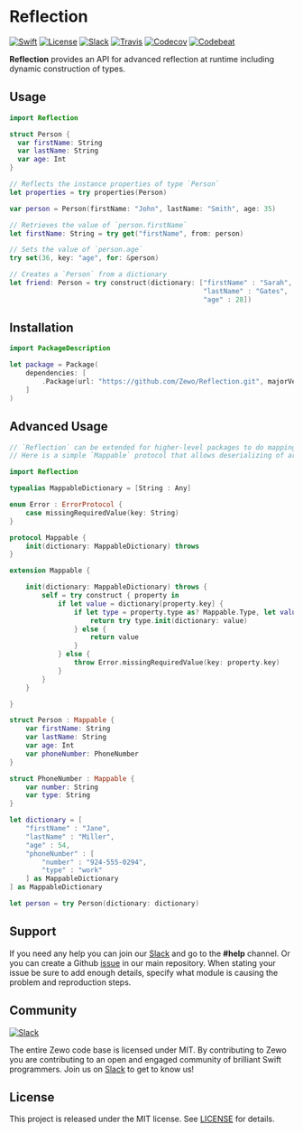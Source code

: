 # Reflection

[![Swift][swift-badge]][swift-url]
[![License][mit-badge]][mit-url]
[![Slack][slack-badge]][slack-url]
[![Travis][travis-badge]][travis-url]
[![Codecov][codecov-badge]][codecov-url]
[![Codebeat][codebeat-badge]][codebeat-url]

**Reflection** provides an API for advanced reflection at runtime including dynamic construction of types.

## Usage

```swift
import Reflection

struct Person {
  var firstName: String
  var lastName: String
  var age: Int
}

// Reflects the instance properties of type `Person`
let properties = try properties(Person)

var person = Person(firstName: "John", lastName: "Smith", age: 35)

// Retrieves the value of `person.firstName`
let firstName: String = try get("firstName", from: person)

// Sets the value of `person.age`
try set(36, key: "age", for: &person)

// Creates a `Person` from a dictionary
let friend: Person = try construct(dictionary: ["firstName" : "Sarah",
                                                "lastName" : "Gates",
                                                "age" : 28])


```

## Installation

```swift
import PackageDescription

let package = Package(
    dependencies: [
        .Package(url: "https://github.com/Zewo/Reflection.git", majorVersion: 0, minor: 14),
    ]
)
```

## Advanced Usage

```swift
// `Reflection` can be extended for higher-level packages to do mapping and serializing.
// Here is a simple `Mappable` protocol that allows deserializing of arbitrary nested structures.

import Reflection

typealias MappableDictionary = [String : Any]

enum Error : ErrorProtocol {
    case missingRequiredValue(key: String)
}

protocol Mappable {
    init(dictionary: MappableDictionary) throws
}

extension Mappable {

    init(dictionary: MappableDictionary) throws {
        self = try construct { property in
            if let value = dictionary[property.key] {
                if let type = property.type as? Mappable.Type, let value = value as? MappableDictionary {
                    return try type.init(dictionary: value)
                } else {
                    return value
                }
            } else {
                throw Error.missingRequiredValue(key: property.key)
            }
        }
    }

}

struct Person : Mappable {
    var firstName: String
    var lastName: String
    var age: Int
    var phoneNumber: PhoneNumber
}

struct PhoneNumber : Mappable {
    var number: String
    var type: String
}

let dictionary = [
    "firstName" : "Jane",
    "lastName" : "Miller",
    "age" : 54,
    "phoneNumber" : [
        "number" : "924-555-0294",
        "type" : "work"
    ] as MappableDictionary
] as MappableDictionary

let person = try Person(dictionary: dictionary)

```

## Support

If you need any help you can join our [Slack](http://slack.zewo.io) and go to the **#help** channel. Or you can create a Github [issue](https://github.com/Zewo/Zewo/issues/new) in our main repository. When stating your issue be sure to add enough details, specify what module is causing the problem and reproduction steps.

## Community

[![Slack][slack-image]][slack-url]

The entire Zewo code base is licensed under MIT. By contributing to Zewo you are contributing to an open and engaged community of brilliant Swift programmers. Join us on [Slack](http://slack.zewo.io) to get to know us!

## License

This project is released under the MIT license. See [LICENSE](LICENSE) for details.

[swift-badge]: https://img.shields.io/badge/Swift-3.0-orange.svg?style=flat
[swift-url]: https://swift.org
[mit-badge]: https://img.shields.io/badge/License-MIT-blue.svg?style=flat
[mit-url]: https://tldrlegal.com/license/mit-license
[slack-image]: http://s13.postimg.org/ybwy92ktf/Slack.png
[slack-badge]: https://zewo-slackin.herokuapp.com/badge.svg
[slack-url]: http://slack.zewo.io
[travis-badge]: https://travis-ci.org/Zewo/Reflection.svg?branch=master
[travis-url]: https://travis-ci.org/Zewo/Reflection
[codecov-badge]: https://codecov.io/gh/Zewo/Reflection/branch/master/graph/badge.svg
[codecov-url]: https://codecov.io/gh/Zewo/Reflection
[codebeat-badge]: https://codebeat.co/badges/85f3c10b-6574-4956-8c58-bb6ad3ea1268
[codebeat-url]: https://codebeat.co/projects/github-com-zewo-reflection
